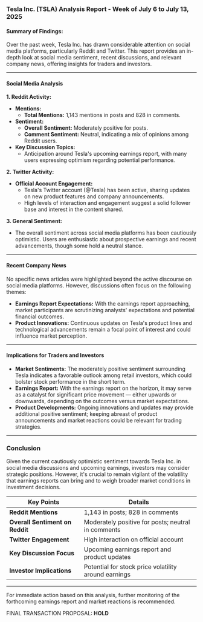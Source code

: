 ### Tesla Inc. (TSLA) Analysis Report - Week of July 6 to July 13, 2025

#### Summary of Findings:
Over the past week, Tesla Inc. has drawn considerable attention on social media platforms, particularly Reddit and Twitter. This report provides an in-depth look at social media sentiment, recent discussions, and relevant company news, offering insights for traders and investors.

---

#### Social Media Analysis

**1. Reddit Activity:**
- **Mentions:** 
  - **Total Mentions:** 1,143 mentions in posts and 828 in comments.
- **Sentiment:**
  - **Overall Sentiment:** Moderately positive for posts.
  - **Comment Sentiment:** Neutral, indicating a mix of opinions among Reddit users.
- **Key Discussion Topics:**
  - Anticipation around Tesla's upcoming earnings report, with many users expressing optimism regarding potential performance.
  
**2. Twitter Activity:**
- **Official Account Engagement:**
  - Tesla's Twitter account (@Tesla) has been active, sharing updates on new product features and company announcements.
  - High levels of interaction and engagement suggest a solid follower base and interest in the content shared.
  
**3. General Sentiment:**
- The overall sentiment across social media platforms has been cautiously optimistic. Users are enthusiastic about prospective earnings and recent advancements, though some hold a neutral stance.

---

#### Recent Company News
No specific news articles were highlighted beyond the active discourse on social media platforms. However, discussions often focus on the following themes:
- **Earnings Report Expectations:** With the earnings report approaching, market participants are scrutinizing analysts' expectations and potential financial outcomes.
- **Product Innovations:** Continuous updates on Tesla's product lines and technological advancements remain a focal point of interest and could influence market perception.

---

#### Implications for Traders and Investors
- **Market Sentiments:** The moderately positive sentiment surrounding Tesla indicates a favorable outlook among retail investors, which could bolster stock performance in the short term.
- **Earnings Report:** With the earnings report on the horizon, it may serve as a catalyst for significant price movement — either upwards or downwards, depending on the outcomes versus market expectations.
- **Product Developments:** Ongoing innovations and updates may provide additional positive sentiment; keeping abreast of product announcements and market reactions could be relevant for trading strategies.

---

### Conclusion
Given the current cautiously optimistic sentiment towards Tesla Inc. in social media discussions and upcoming earnings, investors may consider strategic positions. However, it's crucial to remain vigilant of the volatility that earnings reports can bring and to weigh broader market conditions in investment decisions.

| Key Points                                             | Details                                                  |
|-------------------------------------------------------|----------------------------------------------------------|
| **Reddit Mentions**                                   | 1,143 in posts; 828 in comments                          |
| **Overall Sentiment on Reddit**                       | Moderately positive for posts; neutral in comments       |
| **Twitter Engagement**                                | High interaction on official account                     |
| **Key Discussion Focus**                              | Upcoming earnings report and product updates             |
| **Investor Implications**                             | Potential for stock price volatility around earnings      |

--- 

For immediate action based on this analysis, further monitoring of the forthcoming earnings report and market reactions is recommended.

FINAL TRANSACTION PROPOSAL: **HOLD**